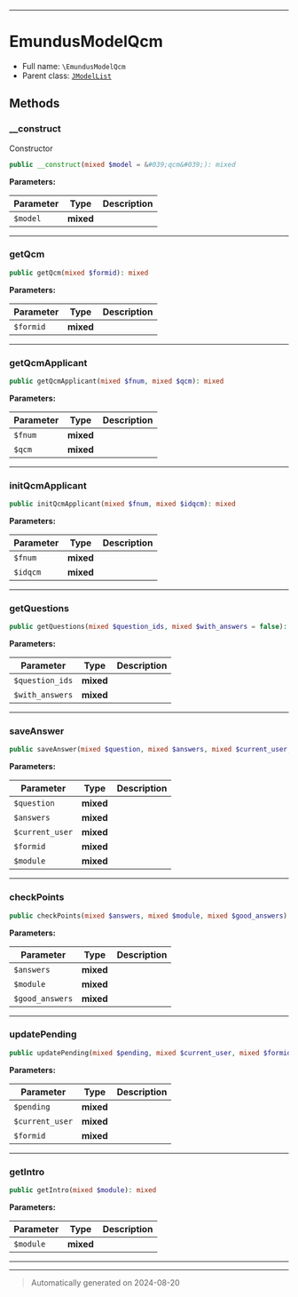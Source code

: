 ***

# EmundusModelQcm





* Full name: `\EmundusModelQcm`
* Parent class: [`JModelList`](./JModelList.md)




## Methods


### __construct

Constructor

```php
public __construct(mixed $model = &#039;qcm&#039;): mixed
```








**Parameters:**

| Parameter | Type | Description |
|-----------|------|-------------|
| `$model` | **mixed** |  |





***

### getQcm



```php
public getQcm(mixed $formid): mixed
```








**Parameters:**

| Parameter | Type | Description |
|-----------|------|-------------|
| `$formid` | **mixed** |  |





***

### getQcmApplicant



```php
public getQcmApplicant(mixed $fnum, mixed $qcm): mixed
```








**Parameters:**

| Parameter | Type | Description |
|-----------|------|-------------|
| `$fnum` | **mixed** |  |
| `$qcm` | **mixed** |  |





***

### initQcmApplicant



```php
public initQcmApplicant(mixed $fnum, mixed $idqcm): mixed
```








**Parameters:**

| Parameter | Type | Description |
|-----------|------|-------------|
| `$fnum` | **mixed** |  |
| `$idqcm` | **mixed** |  |





***

### getQuestions



```php
public getQuestions(mixed $question_ids, mixed $with_answers = false): mixed
```








**Parameters:**

| Parameter | Type | Description |
|-----------|------|-------------|
| `$question_ids` | **mixed** |  |
| `$with_answers` | **mixed** |  |





***

### saveAnswer



```php
public saveAnswer(mixed $question, mixed $answers, mixed $current_user, mixed $formid, mixed $module): mixed
```








**Parameters:**

| Parameter | Type | Description |
|-----------|------|-------------|
| `$question` | **mixed** |  |
| `$answers` | **mixed** |  |
| `$current_user` | **mixed** |  |
| `$formid` | **mixed** |  |
| `$module` | **mixed** |  |





***

### checkPoints



```php
public checkPoints(mixed $answers, mixed $module, mixed $good_answers): mixed
```








**Parameters:**

| Parameter | Type | Description |
|-----------|------|-------------|
| `$answers` | **mixed** |  |
| `$module` | **mixed** |  |
| `$good_answers` | **mixed** |  |





***

### updatePending



```php
public updatePending(mixed $pending, mixed $current_user, mixed $formid): mixed
```








**Parameters:**

| Parameter | Type | Description |
|-----------|------|-------------|
| `$pending` | **mixed** |  |
| `$current_user` | **mixed** |  |
| `$formid` | **mixed** |  |





***

### getIntro



```php
public getIntro(mixed $module): mixed
```








**Parameters:**

| Parameter | Type | Description |
|-----------|------|-------------|
| `$module` | **mixed** |  |





***


***
> Automatically generated on 2024-08-20

